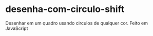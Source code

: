 # desenha-com-circulo-shift
Desenhar em um quadro usando circulos de qualquer cor.
Feito em JavaScript
